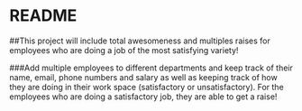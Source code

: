 # README

##This project will include total awesomeness and multiples raises for employees who are doing a job of the most satisfying variety!

###Add multiple employees to different departments and keep track of their name, email, phone numbers and salary as well as keeping track of how they are doing in their work space (satisfactory or unsatisfactory). For the employees who are doing a satisfactory job, they are able to get a raise!
